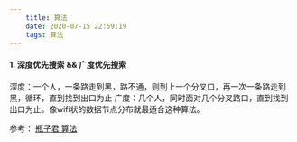 ```yaml
---
    title: 算法
    date: 2020-07-15 22:59:19
    tags: 算法
---
```


#### 1. 深度优先搜索 && 广度优先搜索 
深度：一个人，一条路走到黑，路不通，则到上一个分叉口，再一次一条路走到黑，循环，直到找到出口为止
广度：几个人，同时面对几个分叉路口，直到找到出口为止。像wifi状的数据节点分布就最适合这种算法。



参考：
[瓶子君 算法](https://github.com/sisterAn/JavaScript-Algorithms)
